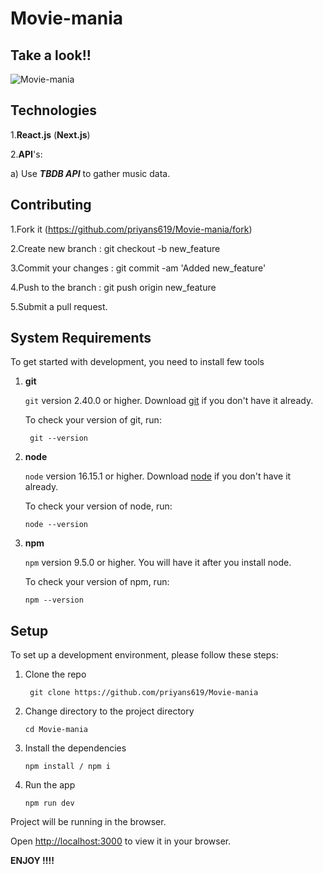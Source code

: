 # Movie-mania

## Take a look!!
![Movie-mania](https://github.com/priyans619/Movie-mania/assets/46921513/f724adb5-fe04-4b70-82ca-514b69dc23cd)

## Technologies
1.**React.js** (**Next.js**)

2.**API**'s:

   a) Use ***TBDB API*** to gather music data.
   


## Contributing
1.Fork it (https://github.com/priyans619/Movie-mania/fork)

2.Create new branch : git checkout -b new_feature

3.Commit your changes : git commit -am 'Added new_feature'

4.Push to the branch : git push origin new_feature

5.Submit a pull request.


## System Requirements

To get started with development, you need to install few tools

1. **git** 
   
   `git` version 2.40.0 or higher. Download [git](https://git-scm.com/downloads) if you don't have it already.

   To check your version of git, run:

   ```shell
    git --version
   ```
2. **node** 

   `node` version 16.15.1 or higher. Download [node](https://nodejs.org/en/download/) if you don't have it already.

    To check your version of node, run:

    ```shell
    node --version
    ```

3. **npm**
  
    `npm` version 9.5.0 or higher. You will have it after you install node.

    To check your version of npm, run:

     ```shell
     npm --version
     ```
## Setup
To set up a development environment, please follow these steps:

1. Clone the repo

   ```shell
    git clone https://github.com/priyans619/Movie-mania
   ```

2. Change directory to the project directory

    ```shell
    cd Movie-mania
    ```

3. Install the dependencies
   
     ```shell
     npm install / npm i
      ```
4. Run the app
   
    ```shell
    npm run dev
    ```

 Project will be running in the browser.

 Open [http://localhost:3000](http://localhost:3000) to view it in your browser.

   **ENJOY !!!!**



